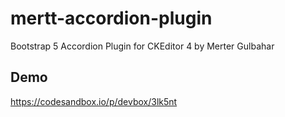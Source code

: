 # mertt-accordion-plugin
Bootstrap 5 Accordion Plugin for CKEditor 4 by Merter Gulbahar

## Demo

https://codesandbox.io/p/devbox/3lk5nt
